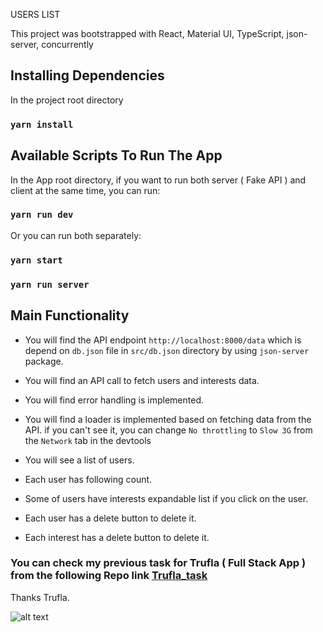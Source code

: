USERS LIST

This project was bootstrapped with React, Material UI, TypeScript, json-server, concurrently
## Installing Dependencies

In the project root directory

### `yarn install`

## Available Scripts To Run The App

In the App root directory, if you want to run both server ( Fake API ) and client at the same time, you can run:

### `yarn run dev`

Or you can run both separately:

### `yarn start`
### `yarn run server`

## Main Functionality

* You will find the API endpoint `http://localhost:8000/data` which is depend on `db.json` file in `src/db.json` directory by using `json-server` package.<br />

* You will find an API call to fetch users and interests data.<br />

* You will find error handling is implemented.<br />

* You will find a loader is implemented based on fetching data from the API. if you can't see it, you can change `No throttling` to `Slow 3G` from the `Network` tab in the devtools<br />

* You will see a list of users.<br />

* Each user has following count.<br />

* Some of users have interests expandable list if you click on the user.<br />

* Each user has a delete button to delete it.<br />

* Each interest has a delete button to delete it.<br />

### You can check my previous task for Trufla ( Full Stack App ) from the following Repo link [Trufla_task](https://github.com/MohamedShawkyBayoumi/Trufla_task)

Thanks Trufla.

![alt text](https://res.cloudinary.com/dymelpf7v/image/upload/v1619474978/users-list.jpg)